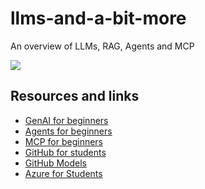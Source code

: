 # llms-and-a-bit-more
An overview of LLMs, RAG, Agents and MCP

[![](https://dcbadge.limes.pink/api/server/ByRwuEEgH4)](https://aka.ms/genai-discord?WT.mc_id=academic-105485-koreyst)

## Resources and links
- [GenAI for beginners](https://github.com/microsoft/generative-ai-for-beginners)
- [Agents for beginners](https://github.com/microsoft/ai-agents-for-beginners?WT.mc_id=academic-105485-koreyst)
- [MCP for beginners](https://github.com/microsoft/mcp-for-beginners?WT.mc_id=academic-105485-koreyst)
- [GitHub for students](https://education.github.com/pack)
- [GitHub Models](https://github.com/marketplace?type=models)
- [Azure for Students](https://azure.microsoft.com/en-us/free/students?msockid=31851a0710256c4714c10c0511a76d83)
